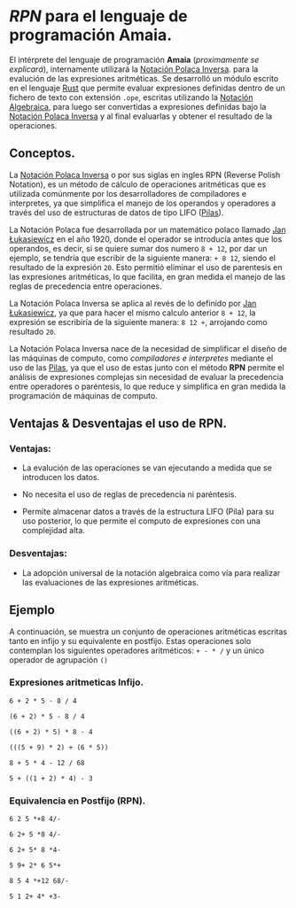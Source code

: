 # _RPN_ para el lenguaje de programación __Amaia__.

El intérprete del lenguaje de programación __Amaia__ (_proximamente se explicará_), internamente utilizará la [Notación Polaca Inversa](https://es.wikipedia.org/wiki/Notaci%C3%B3n_polaca_inversa). para la evalución de las expresiones aritméticas. Se desarrolló un módulo escrito en el lenguaje [Rust](https://www.rust-lang.org/) que permite evaluar expresiones definidas dentro de un fichero de texto con extensión `.ope`, escritas utilizando la [Notación Algebraica](https://es.wikipedia.org/wiki/Notaci%C3%B3n_algebraica), para luego ser convertidas a expresiones definidas bajo la [Notación Polaca Inversa](https://es.wikipedia.org/wiki/Notaci%C3%B3n_polaca_inversa) y al final evaluarlas y obtener el resultado de la operaciones.

## Conceptos.

La [Notación Polaca Inversa](https://es.wikipedia.org/wiki/Notaci%C3%B3n_polaca_inversa) o por sus siglas en ingles RPN (Reverse Polish Notation), es un método de cálculo de operaciones aritméticas que es utilizada comúnmente por los desarrolladores de compiladores e interpretes, ya que simplifica el manejo de los operandos y operadores a través del uso de estructuras de datos de tipo LIFO ([Pilas](https://es.wikipedia.org/wiki/Pila_(inform%C3%A1tica))).

La Notación Polaca fue desarrollada por un matemático polaco llamado [Jan Łukasiewicz](https://es.wikipedia.org/wiki/Jan_%C5%81ukasiewicz) en el año 1920, donde el operador se introducía antes que los operandos, es decir, si se quiere sumar dos numero `8 + 12`, por dar un ejemplo, se tendría que escribir de la siguiente manera: `+ 8 12`, siendo el resultado de la expresión `20`. Esto permitió eliminar el uso de parentesis en las expresiones aritméticas, lo que facilita, en gran medida el manejo de las reglas de precedencia entre operaciones.

La Notación Polaca Inversa se aplica al revés de lo definido por [Jan Łukasiewicz](https://es.wikipedia.org/wiki/Jan_%C5%81ukasiewicz), ya que para hacer el mismo calculo anterior `8 + 12`, la expresión se escribiría de la siguiente manera: `8 12 +`, arrojando como resultado  `20`.

La Notación Polaca Inversa nace de la necesidad de simplificar el diseño de las máquinas de computo, como *compiladores e interpretes* mediante el uso de las [Pilas](https://es.wikipedia.org/wiki/Pila_(inform%C3%A1tica)), ya que el uso de estas junto con el método **RPN** permite el análisis de expresiones complejas sin necesidad de evaluar la precedencia entre operadores o paréntesis, lo que reduce y simplifica en gran medida la programación de máquinas de computo. 


## Ventajas & Desventajas el uso de RPN.

### Ventajas:
+ La evalución de las operaciones se van ejecutando a medida que se introducen los datos.


+ No necesita el uso de reglas de precedencia ni paréntesis.

+ Permite almacenar datos a través de la estructura LIFO (Pila) para su uso posterior, lo que permite el computo de expresiones con una complejidad alta.

### Desventajas:

+ La adopción universal de la notación algebraica como vía para realizar las evaluaciones de las expresiones aritméticas.

## Ejemplo

A continuación, se muestra un conjunto de operaciones aritméticas escritas tanto en infijo y su equivalente en postfijo. Estas operaciones solo contemplan los siguientes operadores aritméticos: `+ - * /` y un único operador de agrupación `()`

### Expresiones aritmeticas Infijo.


```
6 + 2 * 5 - 8 / 4

(6 + 2) * 5 - 8 / 4

((6 + 2) * 5) * 8 - 4

(((5 + 9) * 2) + (6 * 5))

8 + 5 * 4 - 12 / 68

5 + ((1 + 2) * 4) - 3
```

### Equivalencia en Postfijo (__RPN__).

```
6 2 5 *+8 4/-

6 2+ 5 *8 4/-

6 2+ 5* 8 *4-

5 9+ 2* 6 5*+

8 5 4 *+12 68/-

5 1 2+ 4* +3-
```